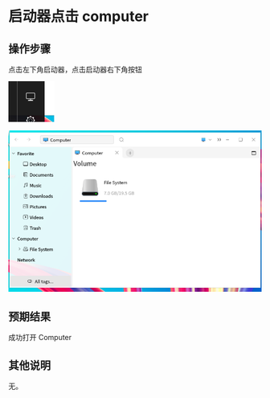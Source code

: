 # 启动器点击 computer
## 操作步骤

点击左下角启动器，点击启动器右下角按钮

![启动器点击-computer-1](./img/启动器点击-computer-1.png)

![启动器点击-computer-2](./img/启动器点击-computer-2.png)

## 预期结果

成功打开 Computer


## 其他说明

无。
